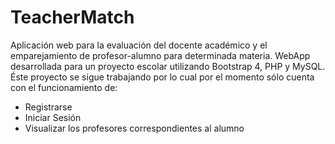 # TeacherMatch
Aplicación web para la evaluación del docente académico y el emparejamiento de profesor-alumno para determinada materia.
WebApp desarrollada para un proyecto escolar utilizando Bootstrap 4, PHP y MySQL.
Éste proyecto se sigue trabajando por lo cual por el momento sólo cuenta con el funcionamiento de:
- Registrarse
- Iniciar Sesión
- Visualizar los profesores correspondientes al alumno
